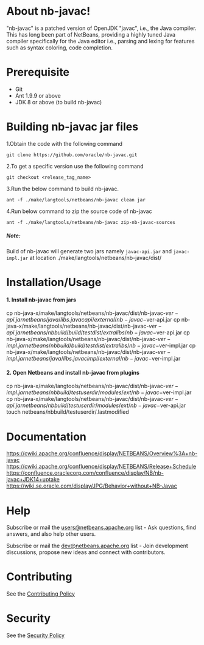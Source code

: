 # About nb-javac!
"nb-javac" is a patched version of OpenJDK "javac", i.e., the Java compiler. This has long been part of NetBeans, providing a highly tuned Java compiler specifically for the Java editor i.e., parsing and lexing for features such as syntax coloring, code completion.

# Prerequisite
  - Git
  - Ant 1.9.9 or above
  - JDK 8 or above (to build nb-javac)

# Building nb-javac jar files
1.Obtain the code with the following command

    git clone https://github.com/oracle/nb-javac.git

2.To get a specific version use the following command

    git checkout <release_tag_name> 
    
3.Run the below command to build nb-javac.

    ant -f ./make/langtools/netbeans/nb-javac clean jar
    
4.Run below command to zip the source code of nb-javac
    
    ant -f ./make/langtools/netbeans/nb-javac zip-nb-javac-sources
##### Note:
Build of nb-javac will generate two jars namely `javac-api.jar` and `javac-impl.jar` at location ./make/langtools/netbeans/nb-javac/dist/

# Installation/Usage

#### 1. Install nb-javac from jars

cp nb-java-x/make/langtools/netbeans/nb-javac/dist/nb-javac-$ver-api.jar netbeans/java/libs.javacapi/external/nb-javac-$ver-api.jar
cp nb-java-x/make/langtools/netbeans/nb-javac/dist/nb-javac-$ver-api.jar netbeans/nbbuild/build/testdist/extralibs/nb-javac-$ver-api.jar
cp nb-java-x/make/langtools/netbeans/nb-javac/dist/nb-javac-$ver-impl.jar netbeans/nbbuild/build/testdist/extralibs/nb-javac-$ver-impl.jar
cp nb-java-x/make/langtools/netbeans/nb-javac/dist/nb-javac-$ver-impl.jar netbeans/java/libs.javacimpl/external/nb-javac-$ver-impl.jar

#### 2. Open Netbeans and install nb-javac from plugins

cp nb-java-x/make/langtools/netbeans/nb-javac/dist/nb-javac-$ver-impl.jar netbeans/nbbuild/testuserdir/modules/ext/nb-javac-$ver-impl.jar
cp nb-java-x/make/langtools/netbeans/nb-javac/dist/nb-javac-$ver-api.jar netbeans/nbbuild/testuserdir/modules/ext/nb-javac-$ver-api.jar
touch netbeans/nbbuild/testuserdir/.lastmodified

# Documentation 

https://cwiki.apache.org/confluence/display/NETBEANS/Overview%3A+nb-javac
https://cwiki.apache.org/confluence/display/NETBEANS/Release+Schedule
https://confluence.oraclecorp.com/confluence/display/NB/nb-javac+JDK14+uptake
https://wiki.se.oracle.com/display/JPG/Behavior+without+NB-Javac

# Help
Subscribe or mail the users@netbeans.apache.org list - Ask questions, find answers, and also help other users.

Subscribe or mail the dev@netbeans.apache.org list - Join development discussions, propose new ideas and connect with contributors.

# Contributing
See the  [Contributing Policy](./CONTRIBUTING.md)

# Security
See the  [Security Policy](./SECURITY.md)
